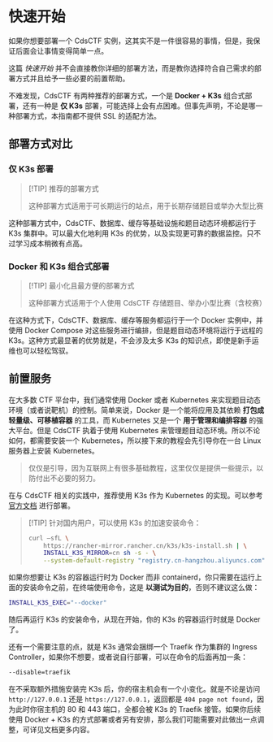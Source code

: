 # 快速开始

如果你想要部署一个 CdsCTF 实例，这其实不是一件很容易的事情，但是，我保证后面会让事情变得简单一点。

这篇 _快速开始_ 并不会直接教你详细的部署方法，而是教你选择符合自己需求的部署方式并且给予一些必要的前置帮助。

不难发现，CdsCTF 有两种推荐的部署方式，一个是 **Docker + K3s** 组合式部署，还有一种是 **仅 K3s** 部署，可能选择上会有点困难。但事先声明，不论是哪一种部署方式，本指南都不提供 SSL 的适配方法。

## 部署方式对比

### 仅 K3s 部署

> [!TIP] 推荐的部署方式
>
> 这种部署方式适用于可长期运行的站点，用于长期存储题目或举办大型比赛

这种部署方式中，CdsCTF、数据库、缓存等基础设施和题目动态环境都运行于 K3s 集群中。可以最大化地利用 K3s 的优势，以及实现更可靠的数据监控。只不过学习成本稍微有点高。

### Docker 和 K3s 组合式部署

> [!TIP] 最小化且最方便的部署方式
>
> 这种部署方式适用于个人使用 CdsCTF 存储题目、举办小型比赛（含校赛）

在这种方式下，CdsCTF、数据库、缓存等服务都运行于一个 Docker 实例中，并使用 Docker Compose 对这些服务进行编排，但是题目动态环境将运行于远程的 K3s。这种方式最显著的优势就是，不会涉及太多 K3s 的知识点，即使是新手运维也可以轻松驾驭。

## 前置服务

在大多数 CTF 平台中，我们通常使用 Docker 或者 Kubernetes 来实现题目动态环境（或者说靶机）的控制。简单来说，Docker 是一个能将应用及其依赖 **打包成轻量级、可移植容器** 的工具，而 Kubernetes 又是一个 **用于管理和编排容器** 的强大平台。但是 CdsCTF 执着于使用 Kubernetes 来管理题目动态环境。所以不论如何，都需要安装一个 Kubernetes，所以接下来的教程会先引导你在一台 Linux 服务器上安装 Kubernetes。

> 仅仅是引导，因为互联网上有很多基础教程，这里仅仅是提供一些提示，以防付出不必要的努力。

在与 CdsCTF 相关的实践中，推荐使用 K3s 作为 Kubernetes 的实现。可以参考 [官方文档](https://docs.k3s.io/) 进行部署。

> [!TIP] 针对国内用户，可以使用 K3s 的加速安装命令：
>
> ```bash
> curl –sfL \
>     https://rancher-mirror.rancher.cn/k3s/k3s-install.sh | \
>     INSTALL_K3S_MIRROR=cn sh -s - \
>     --system-default-registry "registry.cn-hangzhou.aliyuncs.com"
> ```

如果你想要让 K3s 的容器运行时为 Docker 而非 containerd，你只需要在运行上面的安装命令之前，在终端使用命令，这是 **以测试为目的**，否则不建议这么做：

```bash
INSTALL_K3S_EXEC="--docker"
```

随后再运行 K3s 的安装命令，从现在开始，你的 K3s 的容器运行时就是 Docker 了。

还有一个需要注意的点，就是 K3s 通常会捆绑一个 Traefik 作为集群的 Ingress Controller，如果你不想要，或者说自行部署，可以在命令的后面再加一条：

```bash
--disable=traefik
```

在不采取额外措施安装完 K3s 后，你的宿主机会有一个小变化。就是不论是访问 `http://127.0.0.1` 还是 `https://127.0.0.1`，返回都是 `404 page not found`，因为此时你宿主机的 80 和 443 端口，全都会被 K3s 的 Traefik 接管。如果你后续使用 Docker + K3s 的方式部署或者另有安排，那么我们可能需要对此做出一点调整，可详见文档更多内容。
